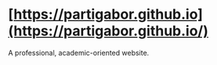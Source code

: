 # [https://partigabor.github.io](https://partigabor.github.io/)
A professional, academic-oriented website.
